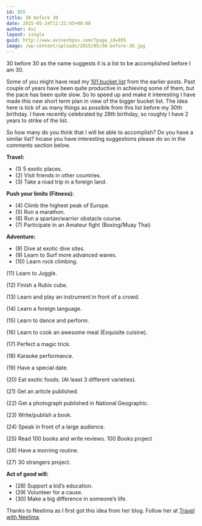 ```yaml
---
id: 855
title: 30 before 30
date: 2015-05-24T11:21:43+00:00
author: Avi
layout: single
guid: http://www.avineshpvs.com/?page_id=855
image: /wp-content/uploads/2015/05/30-before-30.jpg
---
```

30 before 30 as the name suggests it is a list to be accomplished before I am 30.

Some of you might have read my <a href="http://www.avineshpvs.com/101-bucket-list" target="_blank">101 bucket list</a> from the earlier posts. Past couple of years have been quite productive in achieving some of them, but the pace has been quite slow. So to speed up and make it interesting I have made this new short term plan in view of the bigger bucket list. The idea here is tick of as many things as possible from this list before my 30th birthday. I have recently celebrated by 28th birthday, so roughly I have 2 years to strike of the list.

So how many do you think that I will be able to accomplish? Do you have a similar list? Incase you have interesting suggestions please do so in the comments section below.

**Travel:** 

  * (1) 5 exotic places. 
  * (2) Visit friends in other countries. 
  * (3) Take a road trip in a foreign land.

**Push your limits (Fitness):**

  * (4) Climb the highest peak of Europe.
  * (5) Run a marathon.
  * (6) Run a spartan/warrior obstacle course.
  * (7) Participate in an Amateur fight (Boxing/Muay Thai)

**Adventure:** 

  * (8) Dive at exotic dive sites.
  * (9) Learn to Surf more advanced waves.
  * (10) Learn rock climbing.

(11) Learn to Juggle.

(12) Finish a Rubix cube.

(13) Learn and play an instrument in front of a crowd.

(14) Learn a foreign language.

(15) Learn to dance and perform.

(16) Learn to cook an awesome meal (Exquisite cuisine).

(17) Perfect a magic trick.

(18) Karaoke performance.

(19) Have a special date.

(20) Eat exotic foods. (At least 3 different varieties).

(21) Get an article published.

(22) Get a photograph published in National Geographic.

(23) Write/publish a book.</li> 

(24) Speak in front of a large audience.

(25) Read 100 books and write reviews. 100 Books project

(26) Have a morning routine.

(27) 30 strangers project.

**Act of good will:**

  * (28) Support a kid&#8217;s education.
  * (29) Volunteer for a cause.
  * (30) Make a big difference in someone’s life.

Thanks to Neelima as I first got this idea from her blog. Follow her at <a href="http://www.travelwithneelima.com/" target="_blank">Travel with Neelima</a>.